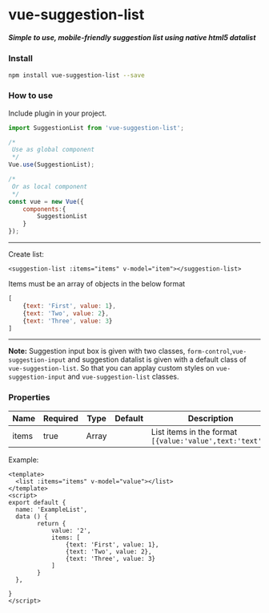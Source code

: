 <p align="center">

# vue-suggestion-list


##### Simple to use, mobile-friendly suggestion list using native html5 datalist



### Install

```bash
npm install vue-suggestion-list --save
```

### How to use

Include plugin in your project.

```javascript
import SuggestionList from 'vue-suggestion-list';

/*
 Use as global component 
 */
Vue.use(SuggestionList);

/*
 Or as local component
 */
const vue = new Vue({
    components:{
        SuggestionList
    }
});

```
---
Create list:

```vue
<suggestion-list :items="items" v-model="item"></suggestion-list>
```
Items must be an array of objects in the below format

```javascript
[
    {text: 'First', value: 1},
    {text: 'Two', value: 2},
    {text: 'Three', value: 3}
]
```
---

**Note:** Suggestion input box is given with two classes, ```form-control```,```vue-suggestion-input``` and
suggestion datalist is given with a default class of ```vue-suggestion-list```. So that you can applay custom styles on ```vue-suggestion-input``` and ```vue-suggestion-list``` classes.

### Properties

| Name      | Required | Type          | Default     | Description |
| ---       | ---      | ---           | ---         | ---         |
| items      | true  | Array |             | List items in the format ```[{value:'value',text:'text'}]``` |


Example:
```vue
<template>
  <list :items="items" v-model="value"></list>
</template>
<script>
export default {
  name: 'ExampleList',
  data () {
        return {
            value: '2',
            items: [
                {text: 'First', value: 1},
                {text: 'Two', value: 2},
                {text: 'Three', value: 3}
            ]
        }   
  },
 
}
</script>
```